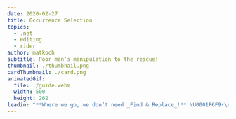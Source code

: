 ```yaml
---
date: 2020-02-27
title: Occurrence Selection
topics:
  - .net
  - editing
  - rider
author: matkoch
subtitle: Poor man’s manipulation to the rescue!
thumbnail: ./thumbnail.png
cardThumbnail: ./card.png
animatedGif:
  file: ./guide.webm
  width: 500
  height: 262
leadin: "**Where we go, we don’t need _Find & Replace_!** \U0001F6F9⚡️\n\nUsing actions for occurrence selection is a powerful way to transform and manipulate all kinds of texts. We start by making a selection for our text. With every call to `Add Selection for Next Occurrence` we get another multicaret that can be moved around, insert and delete text, expand or shrink its individual selection, or toggle the casing of its text. This is exactly what we need if we have to fix only a couple of similar invocations or change the format of our data! \U0001F3AD\U0001F4D0\n\nRemember to always use meaningful names! \U0001F3F7\nInvoking `Unselect Occurrence` removes the previously added selection; `Select All Occurrences` scans the whole document for occurrences and selects them.\n\nBut remember: always give refactorings a try first! \U0001F527\U0001F913\n\n### See Also\n- https://www.jetbrains.com/help/rider/Multicursor.html\n- https://www.jetbrains.com/help/rider/Toggling_Case.html\n"
---
```


